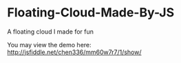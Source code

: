 # Floating-Cloud-Made-By-JS
A floating cloud I made for fun

You may view the demo here: http://jsfiddle.net/chen336/mm60w7r7/1/show/
